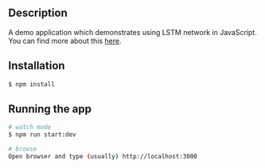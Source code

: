 ## Description

A demo application which demonstrates using LSTM network in JavaScript. You can find more about this [here]().

## Installation

```bash
$ npm install
```

## Running the app

```bash
# watch mode
$ npm run start:dev

# browse
Open browser and type (usually) http://localhost:3000